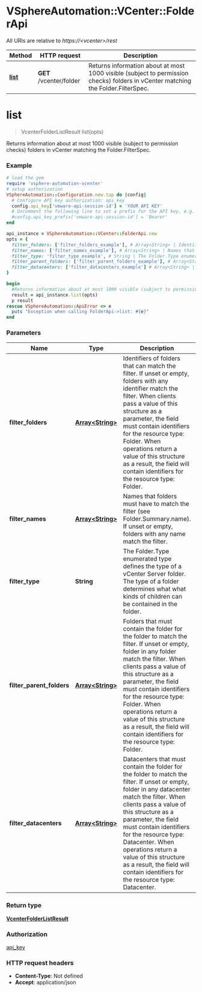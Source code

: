 # VSphereAutomation::VCenter::FolderApi

All URIs are relative to *https://&lt;vcenter&gt;/rest*

Method | HTTP request | Description
------------- | ------------- | -------------
[**list**](FolderApi.md#list) | **GET** /vcenter/folder | Returns information about at most 1000 visible (subject to permission checks) folders in vCenter matching the Folder.FilterSpec.


# **list**
> VcenterFolderListResult list(opts)

Returns information about at most 1000 visible (subject to permission checks) folders in vCenter matching the Folder.FilterSpec.

### Example
```ruby
# load the gem
require 'vsphere-automation-vcenter'
# setup authorization
VSphereAutomation::Configuration.new.tap do |config|
  # Configure API key authorization: api_key
  config.api_key['vmware-api-session-id'] = 'YOUR API KEY'
  # Uncomment the following line to set a prefix for the API key, e.g. 'Bearer' (defaults to nil)
  #config.api_key_prefix['vmware-api-session-id'] = 'Bearer'
end

api_instance = VSphereAutomation::VCenter::FolderApi.new
opts = {
  filter_folders: ['filter_folders_example'], # Array<String> | Identifiers of folders that can match the filter. If unset or empty, folders with any identifier match the filter. When clients pass a value of this structure as a parameter, the field must contain identifiers for the resource type: Folder. When operations return a value of this structure as a result, the field will contain identifiers for the resource type: Folder.
  filter_names: ['filter_names_example'], # Array<String> | Names that folders must have to match the filter (see Folder.Summary.name). If unset or empty, folders with any name match the filter.
  filter_type: 'filter_type_example', # String | The Folder.Type enumerated type defines the type of a vCenter Server folder. The type of a folder determines what what kinds of children can be contained in the folder.
  filter_parent_folders: ['filter_parent_folders_example'], # Array<String> | Folders that must contain the folder for the folder to match the filter. If unset or empty, folder in any folder match the filter. When clients pass a value of this structure as a parameter, the field must contain identifiers for the resource type: Folder. When operations return a value of this structure as a result, the field will contain identifiers for the resource type: Folder.
  filter_datacenters: ['filter_datacenters_example'] # Array<String> | Datacenters that must contain the folder for the folder to match the filter. If unset or empty, folder in any datacenter match the filter. When clients pass a value of this structure as a parameter, the field must contain identifiers for the resource type: Datacenter. When operations return a value of this structure as a result, the field will contain identifiers for the resource type: Datacenter.
}

begin
  #Returns information about at most 1000 visible (subject to permission checks) folders in vCenter matching the Folder.FilterSpec.
  result = api_instance.list(opts)
  p result
rescue VSphereAutomation::ApiError => e
  puts "Exception when calling FolderApi->list: #{e}"
end
```

### Parameters

Name | Type | Description  | Notes
------------- | ------------- | ------------- | -------------
 **filter_folders** | [**Array&lt;String&gt;**](String.md)| Identifiers of folders that can match the filter. If unset or empty, folders with any identifier match the filter. When clients pass a value of this structure as a parameter, the field must contain identifiers for the resource type: Folder. When operations return a value of this structure as a result, the field will contain identifiers for the resource type: Folder. | [optional] 
 **filter_names** | [**Array&lt;String&gt;**](String.md)| Names that folders must have to match the filter (see Folder.Summary.name). If unset or empty, folders with any name match the filter. | [optional] 
 **filter_type** | **String**| The Folder.Type enumerated type defines the type of a vCenter Server folder. The type of a folder determines what what kinds of children can be contained in the folder. | [optional] 
 **filter_parent_folders** | [**Array&lt;String&gt;**](String.md)| Folders that must contain the folder for the folder to match the filter. If unset or empty, folder in any folder match the filter. When clients pass a value of this structure as a parameter, the field must contain identifiers for the resource type: Folder. When operations return a value of this structure as a result, the field will contain identifiers for the resource type: Folder. | [optional] 
 **filter_datacenters** | [**Array&lt;String&gt;**](String.md)| Datacenters that must contain the folder for the folder to match the filter. If unset or empty, folder in any datacenter match the filter. When clients pass a value of this structure as a parameter, the field must contain identifiers for the resource type: Datacenter. When operations return a value of this structure as a result, the field will contain identifiers for the resource type: Datacenter. | [optional] 

### Return type

[**VcenterFolderListResult**](VcenterFolderListResult.md)

### Authorization

[api_key](../README.md#api_key)

### HTTP request headers

 - **Content-Type**: Not defined
 - **Accept**: application/json



